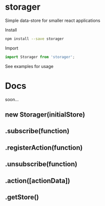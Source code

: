 # storager
Simple data-store for smaller react applications

Install
```bash
npm install --save storager
```

Import
```javascript
import Storager from 'storager';
```

See examples for usage


# Docs
soon...

## new Storager(initialStore)

## .subscribe(function)

## .registerAction(function)

## .unsubscribe(function)

## .action([actionData])

## .getStore()